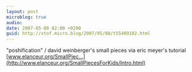 ```yaml
---
layout: post
microblog: true
audio: 
date: 2007-05-08 02:00 +0200
guid: http://xtof.micro.blog/2007/05/08/t55409182.html
---
```

"poshification" / david weinberger's small pieces via eric meyer's tutorial [www.elanceur.org/SmallPiec...](http://www.elanceur.org/SmallPiecesForKids/Intro.html)
